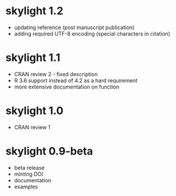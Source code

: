 # skylight 1.2

* updating reference (post manuscript publication)
* adding required UTF-8 encoding (special characters in citation)

# skylight 1.1

* CRAN review 2 - fixed description
* R 3.6 support instead of 4.2 as a hard requirement
* more extensive documentation on function

# skylight 1.0

* CRAN review 1

# skylight 0.9-beta

* beta release
* minting DOI
* documentation
* examples
